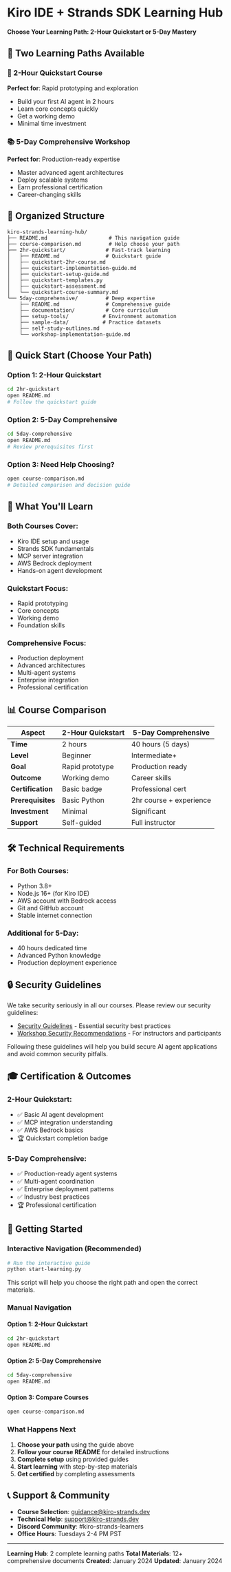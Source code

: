 # Kiro IDE + Strands SDK Learning Hub

**Choose Your Learning Path: 2-Hour Quickstart or 5-Day Mastery**

## 🎯 Two Learning Paths Available

### 🚀 2-Hour Quickstart Course
**Perfect for**: Rapid prototyping and exploration
- Build your first AI agent in 2 hours
- Learn core concepts quickly
- Get a working demo
- Minimal time investment

### 📚 5-Day Comprehensive Workshop  
**Perfect for**: Production-ready expertise
- Master advanced agent architectures
- Deploy scalable systems
- Earn professional certification
- Career-changing skills

## 📁 Organized Structure

```
kiro-strands-learning-hub/
├── README.md                    # This navigation guide
├── course-comparison.md         # Help choose your path
├── 2hr-quickstart/             # Fast-track learning
│   ├── README.md               # Quickstart guide
│   ├── quickstart-2hr-course.md
│   ├── quickstart-implementation-guide.md
│   ├── quickstart-setup-guide.md
│   ├── quickstart-templates.py
│   ├── quickstart-assessment.md
│   └── quickstart-course-summary.md
└── 5day-comprehensive/         # Deep expertise
    ├── README.md               # Comprehensive guide
    ├── documentation/          # Core curriculum
    ├── setup-tools/           # Environment automation
    ├── sample-data/           # Practice datasets
    ├── self-study-outlines.md
    └── workshop-implementation-guide.md
```

## 🚀 Quick Start (Choose Your Path)

### Option 1: 2-Hour Quickstart
```bash
cd 2hr-quickstart
open README.md
# Follow the quickstart guide
```

### Option 2: 5-Day Comprehensive
```bash
cd 5day-comprehensive  
open README.md
# Review prerequisites first
```

### Option 3: Need Help Choosing?
```bash
open course-comparison.md
# Detailed comparison and decision guide
```

## 🎯 What You'll Learn

### Both Courses Cover:
- Kiro IDE setup and usage
- Strands SDK fundamentals  
- MCP server integration
- AWS Bedrock deployment
- Hands-on agent development

### Quickstart Focus:
- Rapid prototyping
- Core concepts
- Working demo
- Foundation skills

### Comprehensive Focus:
- Production deployment
- Advanced architectures
- Multi-agent systems
- Enterprise integration
- Professional certification

## 📊 Course Comparison

| Aspect | 2-Hour Quickstart | 5-Day Comprehensive |
|--------|-------------------|---------------------|
| **Time** | 2 hours | 40 hours (5 days) |
| **Level** | Beginner | Intermediate+ |
| **Goal** | Rapid prototype | Production ready |
| **Outcome** | Working demo | Career skills |
| **Certification** | Basic badge | Professional cert |
| **Prerequisites** | Basic Python | 2hr course + experience |
| **Investment** | Minimal | Significant |
| **Support** | Self-guided | Full instructor |

## 🛠️ Technical Requirements

### For Both Courses:
- Python 3.8+
- Node.js 16+ (for Kiro IDE)
- AWS account with Bedrock access
- Git and GitHub account
- Stable internet connection

### Additional for 5-Day:
- 40 hours dedicated time
- Advanced Python knowledge
- Production deployment experience

## 🔒 Security Guidelines

We take security seriously in all our courses. Please review our security guidelines:

- [Security Guidelines](security-guidelines.md) - Essential security best practices
- [Workshop Security Recommendations](workshop-security-recommendations.md) - For instructors and participants

Following these guidelines will help you build secure AI agent applications and avoid common security pitfalls.

## 🎓 Certification & Outcomes

### 2-Hour Quickstart:
- ✅ Basic AI agent development
- ✅ MCP integration understanding
- ✅ AWS Bedrock basics
- 🏆 Quickstart completion badge

### 5-Day Comprehensive:
- ✅ Production-ready agent systems
- ✅ Multi-agent coordination
- ✅ Enterprise deployment patterns
- ✅ Industry best practices
- 🏆 Professional certification

## 🚀 Getting Started

### Interactive Navigation (Recommended)
```bash
# Run the interactive guide
python start-learning.py
```
This script will help you choose the right path and open the correct materials.

### Manual Navigation

#### Option 1: 2-Hour Quickstart
```bash
cd 2hr-quickstart
open README.md
```

#### Option 2: 5-Day Comprehensive
```bash
cd 5day-comprehensive
open README.md
```

#### Option 3: Compare Courses
```bash
open course-comparison.md
```

### What Happens Next
1. **Choose your path** using the guide above
2. **Follow your course README** for detailed instructions
3. **Complete setup** using provided guides
4. **Start learning** with step-by-step materials
5. **Get certified** by completing assessments

## 📞 Support & Community

- **Course Selection**: guidance@kiro-strands.dev
- **Technical Help**: support@kiro-strands.dev  
- **Discord Community**: #kiro-strands-learners
- **Office Hours**: Tuesdays 2-4 PM PST

---

**Learning Hub**: 2 complete learning paths
**Total Materials**: 12+ comprehensive documents
**Created**: January 2024
**Updated**: January 2024